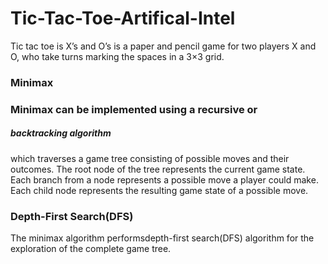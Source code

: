 # <h1>Tic-Tac-Toe-Artifical-Intel</h1>
Tic tac toe is X’s and O’s is a paper and pencil game for two players X and O, who take turns marking the spaces in a 3×3 grid.
<h3>Minimax<h3>Minimax can be implemented using a recursive or <h5>backtracking algorithm</h5> which traverses a game tree consisting of possible moves and their outcomes. The root node of the tree represents the current game state. Each branch from a node represents a possible move a player could make. Each child node represents the resulting game state of a possible move. <h3> Depth-First Search(DFS)</h3>The minimax algorithm performsdepth-first search(DFS) algorithm for the exploration of the complete game tree.
